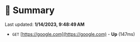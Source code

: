 # 📖 Summary
Last updated: **1/14/2023, 9:48:49 AM**

- `GET` [https://google.com](https://google.com) - **Up** (147ms)
